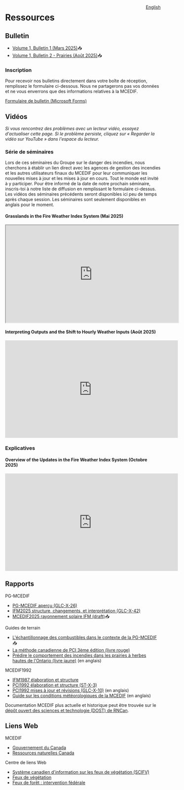 <a href="https://cffdrs.github.io/website_en/resources/" target="_self" style="float: right;"> English </a>

# Ressources

## Bulletin
- [Volume 1, Bulletin 1 (Mars 2025)](../documents/Newsletter1_FR_FWI2025_final.pdf)📥
- [Volume 1, Bulletin 2 - Prairies (Août 2025)](../documents/BulletinProchaineGeneration_2_Prairies.pdf)📥

### Inscription
Pour recevoir nos bulletins directement dans votre boîte de réception, remplissez le formulaire ci-dessous. Nous ne partagerons pas vos données et ne vous enverrons que des informations relatives à la MCEDIF.

[Formulaire de bulletin (Microsoft Forms)](https://forms.office.com/r/jmT8HVrsK8)

## Vidéos
*Si vous rencontrez des problèmes avec un lecteur vidéo, essayez d'actualiser cette page. Si le problème persiste, cliquez sur « Regarder la vidéo sur YouTube » dans l'espace du lecteur.*

### Série de séminaires
Lors de ces séminaires du Groupe sur le danger des incendies, nous cherchons à établir un lien direct avec les agences de gestion des incendies et les autres utilisateurs finaux du MCEDIF pour leur communiquer les nouvelles mises à jour et les mises à jour en cours. Tout le monde est invité à y participer. Pour être informé de la date de notre prochain séminaire, inscris-toi à notre liste de diffusion en remplissant le formulaire ci-dessus. Les vidéos des séminaires précédents seront disponibles ici peu de temps après chaque session. Les séminaires sont seulement disponibles en anglais pour le moment.

#### Grasslands in the Fire Weather Index System (Mai 2025)

<iframe width="560" height="315" src="https://www.youtube-nocookie.com/embed/7Lja-CeO11E?rel=0&hl=fr-ca" title="Grasslands Seminar YouTube video" allow="accelerometer; autoplay; clipboard-write; encrypted-media; gyroscope; picture-in-picture; web-share" referrerpolicy="no-referrer" allowfullscreen></iframe>

<br>

#### Interpreting Outputs and the Shift to Hourly Weather Inputs (Août 2025)

<iframe width="560" height="315" src="https://www.youtube-nocookie.com/embed/AiXcUh-n2Ow?rel=0&cc_load_policy=1&hl=fr-ca" title="Shift to Hourly Seminar YouTube video" frameborder="0" allow="accelerometer; autoplay; clipboard-write; encrypted-media; gyroscope; picture-in-picture; web-share" referrerpolicy="no-referrer" allowfullscreen></iframe>

<br>

### Explicatives

#### Overview of the Updates in the Fire Weather Index System (Octobre 2025)

<iframe width="560" height="315" src="https://www.youtube-nocookie.com/embed/8LNpvOEbNAA?rel=0&cc_load_policy=1&hl=fr-ca" title="Overview of FWI Updates YouTube video" frameborder="0" allow="accelerometer; autoplay; clipboard-write; encrypted-media; gyroscope; picture-in-picture; web-share" referrerpolicy="no-referrer" allowfullscreen></iframe>

<br>

## Rapports
PG-MCEDIF

- [PG-MCEDIF aperçu (GLC-X-26)](https://ostrnrcan-dostrncan.canada.ca/handle/1845/245410)
- [IFM2025 structure, changements, et interprétation (GLC-X-42)](https://ostrnrcan-dostrncan.canada.ca/handle/1845/347501)
- [MCEDIF2025 rayonnement solaire IFM (draft)](../documents/MCEDIF2025_rayonnement-solaire-IFM.pdf)📥

Guides de terrain

- [L'échantillonnage des combustibles dans le contexte de la PG-MCEDIF](https://ca.nfis.org/fss/fss?command=retrieveByName&fileName=Field_Guide_of_NG_Protocol_french.pdf&fileNameSpace=docs/nfi&format=xml&promptToSave=true)📥
- [La méthode canadienne de PCI 3ème édition (livre rouge)](https://ostrnrcan-dostrncan.canada.ca/handle/1845/222604)
- [Prédire le comportement des incendies dans les prairies à herbes hautes de l'Ontario (livre jaune)](https://ostrnrcan-dostrncan.canada.ca/handle/1845/246080) (en anglais)

MCEDIF1992

- [IFM1987 élaboration et structure](https://ostrnrcan-dostrncan.canada.ca/handle/1845/228436)
- [PCI1992 élaboration et structure (ST-X-3)](https://ostrnrcan-dostrncan.canada.ca/handle/1845/235438)
- [PCI1992 mises à jour et révisions (GLC-X-10)](https://ostrnrcan-dostrncan.canada.ca/handle/1845/247839) (en anglais)
- [Guide sur les conditions météorologiques de la MCEDIF](https://ostrnrcan-dostrncan.canada.ca/handle/1845/219568) (en anglais)

Documentation MCEDIF plus actuelle et historique peut être trouvée sur le  
[dépôt ouvert des sciences et technologie (DOST) de RNCan](https://ostrnrcan-dostrncan.canada.ca/accueil).

## Liens Web

MCEDIF

- [Gouvernement du Canada](https://ressources-naturelles.canada.ca/forets-foresterie/feux-vegetation/methode-canadienne-evaluation-dangers-incendie-foret)  
- [Ressources naturelles Canada](https://cwfis.cfs.nrcan.gc.ca/renseignements/sommaire/fdr)

Centre de liens Web

- [Système canadien d'information sur les feux de végétation (SCIFV)](https://cwfis.cfs.nrcan.gc.ca/accueil) 
- [Feux de végétation](https://ressources-naturelles.canada.ca/forets-foresterie/feux-vegetation)  
- [Feux de forêt : intervention fédérale](https://www.canada.ca/fr/securite-publique-canada/campagnes/feux-de-foret.html)
